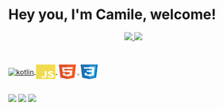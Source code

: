 # Hey you, I'm Camile, welcome!

<div align="center">
  <a href="https://github.com/camilebarroswarren">
  <img height="140em" src="https://github-readme-stats.vercel.app/api?username=camilebarroswarren&show_icons=true&theme=dark&include_all_commits=true&count_private=true"/>
  <img height="140em" src="https://github-readme-stats.vercel.app/api/top-langs/?username=camilebarroswarren&layout=compact&langs_count=7&theme=dark"/>
</div>
  
##
  
<div style="display: inline_block"><br>
  
  
<img align="center" alt="kotlin" height="30" width="30" src="https://cdn.jsdelivr.net/gh/devicons/devicon/icons/kotlin/kotlin-original.svg"/>
<img align="center" alt="JS" height="30" width="40" src="https://raw.githubusercontent.com/devicons/devicon/master/icons/javascript/javascript-plain.svg">
<img align="center" alt="HTML" height="30" width="40" src="https://raw.githubusercontent.com/devicons/devicon/master/icons/html5/html5-original.svg">
<img align="center" alt="CSS" height="30" width="40" src="https://raw.githubusercontent.com/devicons/devicon/master/icons/css3/css3-original.svg">
</div>

##
  
  <div>
  
<a href="mailto:camile.barros@warren.com.br"><img src="https://img.shields.io/badge/-Gmail-%23333?style=for-the-badge&logo=gmail&logoColor=white" target="_blank"></a>
<a href="https://www.linkedin.com/in/camilebarros/" target="_blank"><img src="https://img.shields.io/badge/-LinkedIn-%230077B5?style=for-the-badge&logo=linkedin&logoColor=white" target="_blank"></a> 
<a href="https://wa.me/5571993896886"><img src="https://img.shields.io/badge/WhatsApp-25D366?style=for-the-badge&logo=whatsapp&logoColor=white" target="_blank"></a> 
</div>
